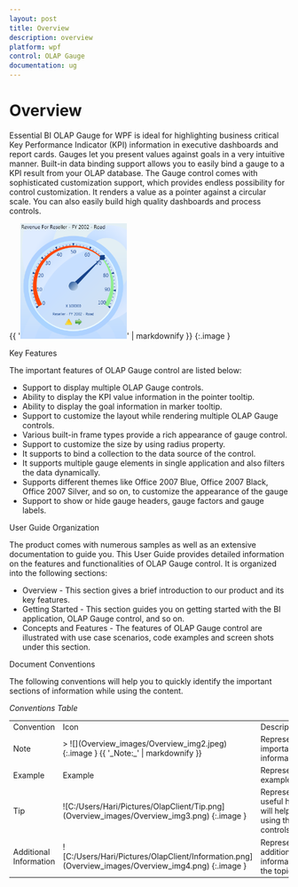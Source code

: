```yaml
---
layout: post
title: Overview
description: overview
platform: wpf
control: OLAP Gauge
documentation: ug
---
```


# Overview

Essential BI OLAP Gauge for WPF is ideal for highlighting business critical Key Performance Indicator (KPI) information in executive dashboards and report cards. Gauges let you present values against goals in a very intuitive manner. Built-in data binding support allows you to easily bind a gauge to a KPI result from your OLAP database. The Gauge control comes with sophisticated customization support, which provides endless possibility for control customization. It renders a value as a pointer against a circular scale. You can also easily build high quality dashboards and process controls.

{{ '![C:/Users/Hari/Pictures/OlapGauge/OLAP Gauge Control.png](Overview_images/Overview_img1.png)' | markdownify }}
{:.image }


Key Features

The important features of OLAP Gauge control are listed below:

* Support to display multiple OLAP Gauge controls. 
* Ability to display the KPI value information in the pointer tooltip. 
* Ability to display the goal information in marker tooltip. 
* Support to customize the layout while rendering multiple OLAP Gauge controls. 
* Various built-in frame types provide a rich appearance of gauge control. 
* Support to customize the size by using radius property. 
* It supports to bind a collection to the data source of the control. 
* It supports multiple gauge elements in single application and also filters the data dynamically. 
* Supports different themes like Office 2007 Blue, Office 2007 Black, Office 2007 Silver, and so on, to customize the appearance of the gauge 
* Support to show or hide gauge headers, gauge factors and gauge labels. 

User Guide Organization

The product comes with numerous samples as well as an extensive documentation to guide you. This User Guide provides detailed information on the features and functionalities of OLAP Gauge control. It is organized into the following sections:

* Overview - This section gives a brief introduction to our product and its key features.
* Getting Started - This section guides you on getting started with the BI application, OLAP Gauge control, and so on.
* Concepts and Features - The features of OLAP Gauge control are illustrated with use case scenarios, code examples and screen shots under this section.

Document Conventions

The following conventions will help you to quickly identify the important sections of information while using the content.

_Conventions Table_

<table>
<tr>
<td>
Convention</td><td>
Icon</td><td>
Description</td></tr>
<tr>
<td>
Note</td><td>
> ![](Overview_images/Overview_img2.jpeg)
{:.image }
{{ '_Note:_' | markdownify }}</td><td>
Represents important information</td></tr>
<tr>
<td>
Example</td><td>
Example</td><td>
Represents an example</td></tr>
<tr>
<td>
Tip</td><td>
![C:/Users/Hari/Pictures/OlapClient/Tip.png](Overview_images/Overview_img3.png)
{:.image }
</td><td>
Represents useful hints that will help you in using the controls/features</td></tr>
<tr>
<td>
Additional Information</td><td>
![C:/Users/Hari/Pictures/OlapClient/Information.png](Overview_images/Overview_img4.png)
{:.image }
</td><td>
Represents additional information on the topic</td></tr>
</table>


